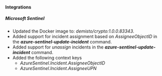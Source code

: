 
#### Integrations

##### Microsoft Sentinel

- Updated the Docker image to: *demisto/crypto:1.0.0.83343*.
- Added support for incident assignment based on *AssigneeObjectID*  in the ***azure-sentinel-update-incident*** command.
- Added support for *unassign* incidents in the ***azure-sentinel-update-incident*** command.
- Added the following context keys 
   - *AzureSentinel.Incident.AssigneeObjectID*
   - *AzureSentinel.Incident.AssigneeUPN*
